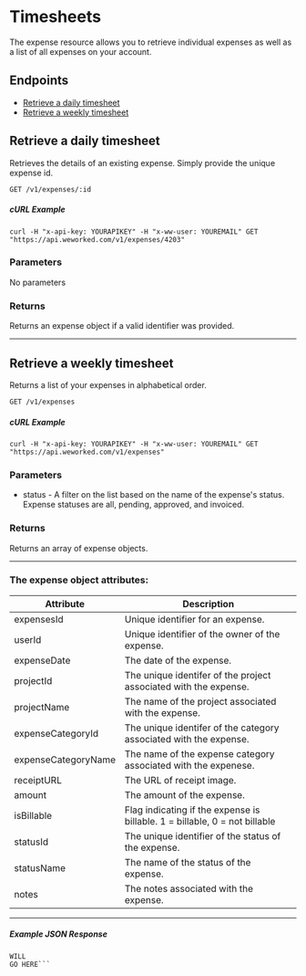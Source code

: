 
# Timesheets
The expense resource allows you to retrieve individual expenses as well as a list of all expenses on your account.

## Endpoints
* [Retrieve a daily timesheet](#retrieve-a-daily-timesheet)
* [Retrieve a weekly timesheet](#retrieve-a-weekly-timesheet)

## Retrieve a daily timesheet
Retrieves the details of an existing expense. Simply provide the unique expense id.

`GET /v1/expenses/:id`

##### cURL Example
`curl -H "x-api-key: YOURAPIKEY" -H "x-ww-user: YOUREMAIL" GET "https://api.weworked.com/v1/expenses/4203"`

### Parameters
No parameters

### Returns
Returns an expense object if a valid identifier was provided. 

-------------

## Retrieve a weekly timesheet
Returns a list of your expenses in alphabetical order.

`GET /v1/expenses`

##### cURL Example
`curl -H "x-api-key: YOURAPIKEY" -H "x-ww-user: YOUREMAIL" GET "https://api.weworked.com/v1/expenses"`

### Parameters
* status - A filter on the list based on the name of the expense's status. Expense statuses are all, pending, approved, and invoiced.

### Returns
Returns an array of expense objects.

-------------

### The expense object attributes:

| Attribute  | Description   |
| ---------- | ------------- |
| expensesId   | Unique identifier for an expense.  |
| userId       | Unique identifier of the owner of the expense.  |
| expenseDate    | The date of the expense. |
| projectId       | The unique identifer of the project associated with the expense.  |
| projectName      | The name of the project associated with the expense.  |
| expenseCategoryId        | The unique identifer of the category associated with the expense.  |
| expenseCategoryName    | The name of the expense category associated with the expenese.  |
| receiptURL   | The URL of receipt image.  |
| amount  | The amount of the expense.  |
| isBillable    | Flag indicating if the expense is billable. 1 = billable, 0 = not billable |
| statusId    | The unique identifier of the status of the expense. |
| statusName    | The name of the status of the expense. |
| notes    | The notes associated with the expense. |

-------------

##### Example JSON Response
```SAMPLE RESPONSE
WILL
GO HERE```
